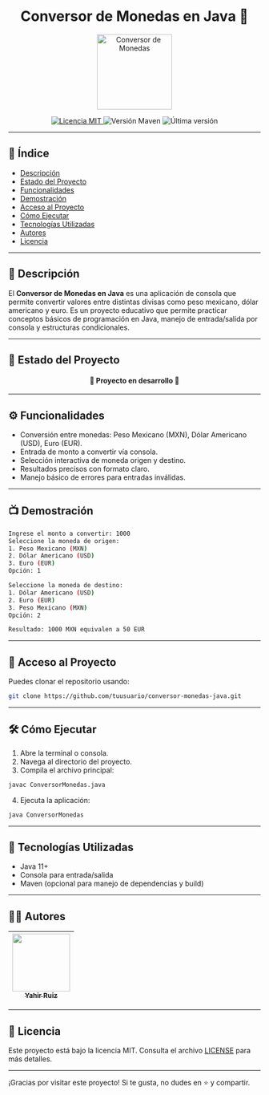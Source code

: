 <h1 align="center">
  Conversor de Monedas en Java 💱
</h1>

<p align="center">
  <img src="https://cdn-icons-png.flaticon.com/512/2164/2164193.png" alt="Conversor de Monedas" width="150"/>
</p>

<p align="center">
  <a href="https://opensource.org/licenses/MIT">
    <img src="https://img.shields.io/badge/License-MIT-green.svg" alt="Licencia MIT" />
  </a>
  <img src="https://img.shields.io/badge/Maven-4.0.1-blue" alt="Versión Maven" />
  <img src="https://img.shields.io/badge/Última_Versión-Agosto-orange" alt="Última versión" />
</p>

---

## 📑 Índice

- [Descripción](#-descripción)
- [Estado del Proyecto](#-estado-del-proyecto)
- [Funcionalidades](#-funcionalidades)
- [Demostración](#-demostración)
- [Acceso al Proyecto](#-acceso-al-proyecto)
- [Cómo Ejecutar](#-cómo-ejecutar)
- [Tecnologías Utilizadas](#-tecnologías-utilizadas)
- [Autores](#-autores)
- [Licencia](#-licencia)

---

## 📌 Descripción

El **Conversor de Monedas en Java** es una aplicación de consola que permite convertir valores entre distintas divisas como peso mexicano, dólar americano y euro. Es un proyecto educativo que permite practicar conceptos básicos de programación en Java, manejo de entrada/salida por consola y estructuras condicionales.

---

## 🚧 Estado del Proyecto

<h4 align="center">
🚧 Proyecto en desarrollo 🚧
</h4>

---

## ⚙️ Funcionalidades

- Conversión entre monedas: Peso Mexicano (MXN), Dólar Americano (USD), Euro (EUR).
- Entrada de monto a convertir vía consola.
- Selección interactiva de moneda origen y destino.
- Resultados precisos con formato claro.
- Manejo básico de errores para entradas inválidas.

---

## 📺 Demostración

```bash
Ingrese el monto a convertir: 1000
Seleccione la moneda de origen:
1. Peso Mexicano (MXN)
2. Dólar Americano (USD)
3. Euro (EUR)
Opción: 1

Seleccione la moneda de destino:
1. Dólar Americano (USD)
2. Euro (EUR)
3. Peso Mexicano (MXN)
Opción: 2

Resultado: 1000 MXN equivalen a 50 EUR
````

---

## 📁 Acceso al Proyecto

Puedes clonar el repositorio usando:

```bash
git clone https://github.com/tuusuario/conversor-monedas-java.git
```

---

## 🛠️ Cómo Ejecutar

1. Abre la terminal o consola.
2. Navega al directorio del proyecto.
3. Compila el archivo principal:

```bash
javac ConversorMonedas.java
```

4. Ejecuta la aplicación:

```bash
java ConversorMonedas
```

---

## 🧰 Tecnologías Utilizadas

* Java 11+
* Consola para entrada/salida
* Maven (opcional para manejo de dependencias y build)

---

## 👩‍💻 Autores

| [<img src="[https://avatars.githubusercontent.com/u/91544872?v=4](https://github.com/account)" width=115><br><sub>Yahir Ruiz</sub>](https://github.com/tuusuario) |
| :---------------------------------------------------------------------------------------------------------------------------------: |

---

## 📄 Licencia

Este proyecto está bajo la licencia MIT. Consulta el archivo [LICENSE](LICENSE) para más detalles.

---

¡Gracias por visitar este proyecto! Si te gusta, no dudes en ⭐ y compartir.

